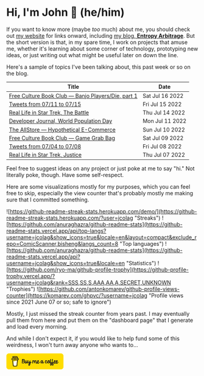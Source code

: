 # Hi, I'm John 👋 (he/him)

If you want to know more (maybe *too* much) about me, you should check out [my website](https://john.colagioia.net/) for links onward, including [my blog, **Entropy Arbitrage**](https://john.colagioia.net/blog).  But the short version is that, in my spare time, I work on projects that amuse me, whether it's learning about some corner of technology, prototyping new ideas, or just writing out what might be useful later on down the line.

Here's a sample of topics I've been talking about, this past week or so on the blog.

|Title|Date|
|-----|-------|
|[Free Culture Book Club — Banjo Players/Die, part 1](https://john.colagioia.net/blog/2022/07/16/banjo-1.html)|Sat Jul 16 2022|
|[Tweets from 07/11 to 07/15](https://john.colagioia.net/blog/2022/07/15/week.html)|Fri Jul 15 2022|
|[Real Life in Star Trek, The Battle](https://john.colagioia.net/blog/2022/07/14/battle.html)|Thu Jul 14 2022|
|[Developer Journal, World Population Day](https://john.colagioia.net/blog/2022/07/11/population.html)|Mon Jul 11 2022|
|[The AllStore — Hypothetical E-Commerce](https://john.colagioia.net/blog/2022/07/10/prime.html)|Sun Jul 10 2022|
|[Free Culture Book Club — Game Grab Bag](https://john.colagioia.net/blog/2022/07/09/games.html)|Sat Jul 09 2022|
|[Tweets from 07/04 to 07/08](https://john.colagioia.net/blog/2022/07/08/week.html)|Fri Jul 08 2022|
|[Real Life in Star Trek, Justice](https://john.colagioia.net/blog/2022/07/07/justice.html)|Thu Jul 07 2022|

Feel free to suggest ideas on any project or just poke at me to say "hi." Not literally poke, though. Have some self-respect.

Here are some visualizations mostly for my purposes, which you can feel free to skip, especially the view counter that's probably mostly me making sure that I committed something.

![https://github-readme-streak-stats.herokuapp.com/demo/](https://github-readme-streak-stats.herokuapp.com/?user=jcolag "Streaks")
![https://github.com/anuraghazra/github-readme-stats](https://github-readme-stats.vercel.app/api/top-langs?username=jcolag&show_icons=true&locale=en&layout=compact&exclude_repo=ComicScanner,bisheng&langs_count=8 "Top languages")
![https://github.com/anuraghazra/github-readme-stats](https://github-readme-stats.vercel.app/api?username=jcolag&show_icons=true&locale=en "Statistics")
![https://github.com/ryo-ma/github-profile-trophy](https://github-profile-trophy.vercel.app/?username=jcolag&rank=SSS,SS,S,AAA,AA,A,SECRET,UNKNOWN "Trophies")
![https://github.com/antonkomarev/github-profile-views-counter](https://komarev.com/ghpvc/?username=jcolag "Profile views since 2021 June 07 or so; safe to ignore")

Mostly, I just missed the streak counter from years past.  I may eventually pull them from here and put them on the "dashboard page" that I generate and load every morning.

And while I don't expect it, if you would like to help fund some of this weirdness, I won't turn away anyone who wants to...

[<img src="images/default-yellow.png" alt="Buy Me a Coffee" width="150px"/>](https://www.buymeacoffee.com/jcolag)
